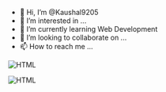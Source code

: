 - 👋 Hi, I’m @Kaushal9205
- 👀 I’m interested in ...
- 🌱 I’m currently learning Web Development
- 💞️ I’m looking to collaborate on ...
- 📫 How to reach me ...

<!---
Kaushal9205/Kaushal9205 is a ✨ special ✨ repository because its `README.md` (this file) appears on your GitHub profile.
You can click the Preview link to take a look at your changes.
--->

![HTML]({{site.baseurl}}/images/image1.png "Image 1")

![HTML]({{site.baseurl}}/Users/kaush/Downloads/Html.png "Html.png")
